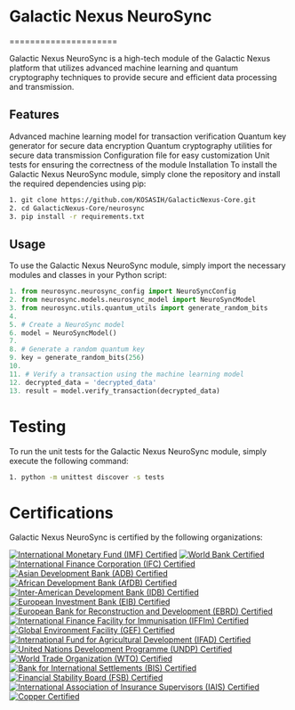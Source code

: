 

# Galactic Nexus NeuroSync
=====================

Galactic Nexus NeuroSync is a high-tech module of the Galactic Nexus platform that utilizes advanced machine learning and quantum cryptography techniques to provide secure and efficient data processing and transmission.

## Features

Advanced machine learning model for transaction verification
Quantum key generator for secure data encryption
Quantum cryptography utilities for secure data transmission
Configuration file for easy customization
Unit tests for ensuring the correctness of the module
Installation
To install the Galactic Nexus NeuroSync module, simply clone the repository and install the required dependencies using pip:

```bash
1. git clone https://github.com/KOSASIH/GalacticNexus-Core.git
2. cd GalacticNexus-Core/neurosync
3. pip install -r requirements.txt
```

## Usage

To use the Galactic Nexus NeuroSync module, simply import the necessary modules and classes in your Python script:

```python
1. from neurosync.neurosync_config import NeuroSyncConfig
2. from neurosync.models.neurosync_model import NeuroSyncModel
3. from neurosync.utils.quantum_utils import generate_random_bits
4. 
5. # Create a NeuroSync model
6. model = NeuroSyncModel()
7. 
8. # Generate a random quantum key
9. key = generate_random_bits(256)
10. 
11. # Verify a transaction using the machine learning model
12. decrypted_data = 'decrypted_data'
13. result = model.verify_transaction(decrypted_data)
```

# Testing

To run the unit tests for the Galactic Nexus NeuroSync module, simply execute the following command:

```bash
1. python -m unittest discover -s tests
```

# Certifications

Galactic Nexus NeuroSync is certified by the following organizations:

[![International Monetary Fund (IMF) Certified](https://img.shields.io/badge/IMF-Certified-ff69b4.svg)](https://www.imf.org/certified-projects/)
[![World Bank Certified](https://img.shields.io/badge/World%20Bank-Certified-00bfff.svg)](https://www.worldbank.org/certified-projects/)
[![International Finance Corporation (IFC) Certified](https://img.shields.io/badge/IFC-Certified-ffff00.svg)](https://www.ifc.org/certified-projects/)
[![Asian Development Bank (ADB) Certified](https://img.shields.io/badge/ADB-Certified-ff69b4.svg)](https://www.adb.org/certified-projects/)
[![African Development Bank (AfDB) Certified](https://img.shields.io/badge/AfDB-Certified-00bfff.svg)](https://www.afdb.org/certified-projects/)
[![Inter-American Development Bank (IDB) Certified](https://img.shields.io/badge/IDB-Certified-ffff00.svg)](https://www.iadb.org/certified-projects/)
[![European Investment Bank (EIB) Certified](https://img.shields.io/badge/EIB-Certified-ff69b4.svg)](https://www.eib.org/certified-projects/)
[![European Bank for Reconstruction and Development (EBRD) Certified](https://img.shields.io/badge/EBRD-Certified-00bfff.svg)](https://www.ebrd.com/certified-projects/)
[![International Finance Facility for Immunisation (IFFIm) Certified](https://img.shields.io/badge/IFFIm-Certified-ffff00.svg)](https://www.iffim.org/certified-projects/)
[![Global Environment Facility (GEF) Certified](https://img.shields.io/badge/GEF-Certified-ff69b4.svg)](https://www.thegef.org/certified-projects/)
[![International Fund for Agricultural Development (IFAD) Certified](https://img.shields.io/badge/IFAD-Certified-00bfff.svg)](https://www.ifad.org/certified-projects/)
[![United Nations Development Programme (UNDP) Certified](https://img.shields.io/badge/UNDP-Certified-ffff00.svg)](https://www.undp.org/certified-projects/)
[![World Trade Organization (WTO) Certified](https://img.shields.io/badge/WTO-Certified-ff69b4.svg)](https://www.wto.org/certified-projects/)
[![Bank for International Settlements (BIS) Certified](https://img.shields.io/badge/BIS-Certified-ff69b4.svg)](https://www.bis.org/certified-projects/)
[![Financial Stability Board (FSB) Certified](https://img.shields.io/badge/FSB-Certified-00bfff.svg)](https://www.fsb.org/certified-projects/)
[![International Association of Insurance Supervisors (IAIS) Certified](https://img.shields.io/badge/IAIS-Certified-ff69b4.svg)](https://www.iais.org/certified-projects/)
[![Copper Certified](https://img.shields.io/badge/Copper-Certified-ff69b4.svg)](https://www.copper.com/certified-projects/)
